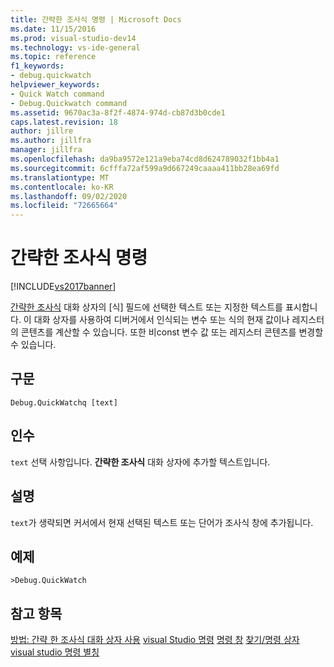 ```yaml
---
title: 간략한 조사식 명령 | Microsoft Docs
ms.date: 11/15/2016
ms.prod: visual-studio-dev14
ms.technology: vs-ide-general
ms.topic: reference
f1_keywords:
- debug.quickwatch
helpviewer_keywords:
- Quick Watch command
- Debug.Quickwatch command
ms.assetid: 9670ac3a-8f2f-4874-974d-cb87d3b0cde1
caps.latest.revision: 18
author: jillre
ms.author: jillfra
manager: jillfra
ms.openlocfilehash: da9ba9572e121a9eba74cd8d624789032f1bb4a1
ms.sourcegitcommit: 6cfffa72af599a9d667249caaaa411bb28ea69fd
ms.translationtype: MT
ms.contentlocale: ko-KR
ms.lasthandoff: 09/02/2020
ms.locfileid: "72665664"
---
```

# <a name="quick-watch-command"></a>간략한 조사식 명령
[!INCLUDE[vs2017banner](../../includes/vs2017banner.md)]

[간략한 조사식](https://msdn.microsoft.com/library/ffaee1dd-e5ce-4ef2-9401-d28329398867) 대화 상자의 [식] 필드에 선택한 텍스트 또는 지정한 텍스트를 표시합니다. 이 대화 상자를 사용하여 디버거에서 인식되는 변수 또는 식의 현재 값이나 레지스터의 콘텐츠를 계산할 수 있습니다. 또한 비const 변수 값 또는 레지스터 콘텐츠를 변경할 수 있습니다.

## <a name="syntax"></a>구문

```
Debug.QuickWatchq [text]
```

## <a name="arguments"></a>인수
 `text` 선택 사항입니다. **간략한 조사식** 대화 상자에 추가할 텍스트입니다.

## <a name="remarks"></a>설명
 `text`가 생략되면 커서에서 현재 선택된 텍스트 또는 단어가 조사식 창에 추가됩니다.

## <a name="example"></a>예제

```
>Debug.QuickWatch
```

## <a name="see-also"></a>참고 항목
 [방법: 간략 한 조사식 대화 상자 사용](https://msdn.microsoft.com/library/ffaee1dd-e5ce-4ef2-9401-d28329398867) [visual Studio 명령](../../ide/reference/visual-studio-commands.md) [명령 창](../../ide/reference/command-window.md) [찾기/명령 상자](../../ide/find-command-box.md) [visual studio 명령 별칭](../../ide/reference/visual-studio-command-aliases.md)
